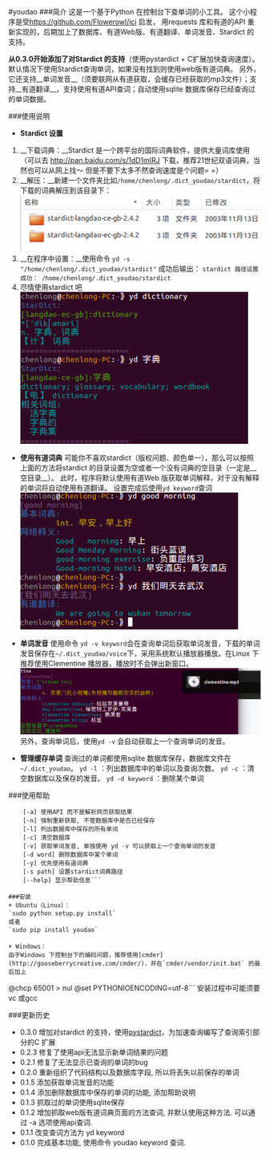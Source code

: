 #youdao
###简介
这是一个基于Python 在控制台下查单词的小工具。
这个小程序是受<https://github.com/Flowerowl/ici> 启发， 用requests 库和有道的API 重新实现的，后期加上了数据库、有道Web版、有道翻译、单词发音、Stardict 的支持。

__从0.3.0开始添加了对Stardict 的支持__（使用pystardict + C扩展加快查询速度）。默认情况下使用Stardict查询单词，如果没有找到则使用web版有道词典。
另外，它还支持__单词发音__（须要联网从有道获取，会缓存已经获取的mp3文件）；支持__有道翻译__，支持使用有道API查词；自动使用sqlite 数据库保存已经查询过的单词数据。

###使用说明
+ __Stardict 设置__
1. __下载词典：__Stardict 是一个跨平台的国际词典软件，提供大量词库使用（可以去  <http://pan.baidu.com/s/1dD1mIRJ> 下载，推荐21世纪双语词典，当然也可以从网上找～ 但是不要下太多不然查询速度是个问题= =）
2. __解压：__新建一个文件夹比如`/home/chenlong/.dict_youdao/stardict`，将下载的词典解压到该目录下：
![词典目录](./dict.png)
3. __在程序中设置：__使用命令
`yd -s "/home/chenlong/.dict_youdao/stardict"`
成功后输出：
`stardict 路径设置成功： /home/chenlong/.dict_youdao/stardict`
4. 尽情使用stardict 吧
![Alt text](./stardict.png)

+ __使用有道词典__
可能你不喜欢stardict（版权问题、颜色单一），那么可以按照上面的方法将stardict 的目录设置为空或者一个没有词典的空目录（一定是__空目录__）。
此时，程序将默认使用有道Web 版获取单词解释，对于没有解释的单词将自动使用有道翻译。
设置完成后使用`yd keyword`查词
![web版查询](./webyoudao.png)

+ __单词发音__
使用命令 `yd -v keyword`会在查询单词后获取单词发音，下载的单词发音保存在`~/.dict_youdao/voice`下，采用系统默认播放器播放。在Linux 下推荐使用Clementine 播放器，播放时不会弹出新窗口。
![发音](./pic3.png)
另外，查询单词后，使用`yd -v` 会自动获取上一个查询单词的发音。

+ __管理缓存单词__
查询过的单词都使用sqlite 数据库保存，数据库文件在`~/.dict_youdao`。
`yd -l` ：列出数据库中的单词以及查询次数。
`yd -c` ：清空数据库以及保存的发音。
`yd -d keyword` ：删除某个单词


###使用帮助
```yd [-a] [-n] [-l] [-c] [-v] [-d word] [-y] [-s path] [--help] word
    [-a] 使用API 而不是解析网页获取结果
    [-n] 强制重新获取, 不管数据库中是否已经保存
    [-l] 列出数据库中保存的所有单词
    [-c] 清空数据库
    [-v] 获取单词发音, 单独使用 yd -v 可以获取上一个查询单词的发音
    [-d word] 删除数据库中某个单词
    [-y] 优先使用有道词典
    [-s path] 设置stardict词典路径
    [--help] 显示帮助信息```
    
###安装
+ Ubuntu（Linux）：
`sudo python setup.py install`
或者
`sudo pip install youdao`

+ Windows：
由于Windows 下控制台下的编码问题，推荐使用[cmder](http://gooseberrycreative.com/cmder/)，并在`cmder/vendor/init.bat` 的最后加上
```
@chcp 65001 > nul
@set PYTHONIOENCODING=utf-8```
安装过程中可能须要vc 或gcc

###更新历史
+ 0.3.0 增加对stardict 的支持，使用[pystardict](https://github.com/lig/pystardict)，为加速查询编写了查询索引部分的C 扩展
+ 0.2.3 修复了使用api无法显示新单词结果的问题
+ 0.2.1 修复了无法显示已查询的单词的bug
+ 0.2.0 重新组织了代码结构以及数据库字段, 所以将丢失以前保存的单词
+ 0.1.5 添加获取单词发音的功能
+ 0.1.4 添加删除数据库中保存的单词的功能, 添加帮助说明
+ 0.1.3 抓取过的单词使用sqlite保存
+ 0.1.2 增加抓取web版有道词典页面的方法查词, 并默认使用这种方法. 可以通过 -a 选项使用api查词.
+ 0.1.1 改变查词方法为 yd keyword
+ 0.1.0 完成基本功能, 使用命令 youdao keyword 查词.